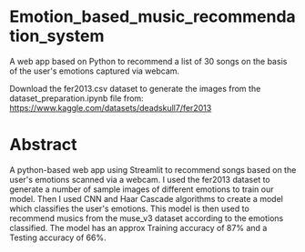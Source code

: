 # Emotion_based_music_recommendation_system
A web app based on Python to recommend a list of 30 songs on the basis of the user's emotions captured via webcam.

Download the fer2013.csv dataset to generate the images from the dataset_preparation.ipynb file from:
https://www.kaggle.com/datasets/deadskull7/fer2013

# Abstract
A python-based web app using Streamlit to recommend songs based on the user's emotions scanned via a webcam. I used the fer2013 dataset to generate a number of sample images of different emotions to train our model. Then I used CNN and Haar Cascade algorithms to create a model which classifies the user's emotions. This model is then used to recommend musics from the muse_v3 dataset according to the emotions classified. The model has an approx Training accuracy of 87% and a Testing accuracy of 66%.
